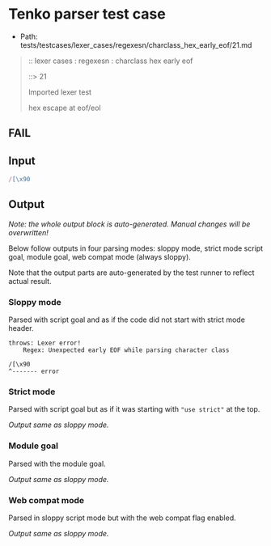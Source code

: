 # Tenko parser test case

- Path: tests/testcases/lexer_cases/regexesn/charclass_hex_early_eof/21.md

> :: lexer cases : regexesn : charclass hex early eof
>
> ::> 21
>
> Imported lexer test
>
> hex escape at eof/eol

## FAIL

## Input

`````js
/[\x90
`````

## Output

_Note: the whole output block is auto-generated. Manual changes will be overwritten!_

Below follow outputs in four parsing modes: sloppy mode, strict mode script goal, module goal, web compat mode (always sloppy).

Note that the output parts are auto-generated by the test runner to reflect actual result.

### Sloppy mode

Parsed with script goal and as if the code did not start with strict mode header.

`````
throws: Lexer error!
    Regex: Unexpected early EOF while parsing character class

/[\x90
^------- error
`````

### Strict mode

Parsed with script goal but as if it was starting with `"use strict"` at the top.

_Output same as sloppy mode._

### Module goal

Parsed with the module goal.

_Output same as sloppy mode._

### Web compat mode

Parsed in sloppy script mode but with the web compat flag enabled.

_Output same as sloppy mode._
